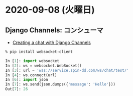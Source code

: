# 2020-09-08 (火曜日)

## Django Channels: コンシューマ


- [Creating a chat with Django Channels](https://gearheart.io/blog/creating-a-chat-with-django-channels/)

~~~bash
% pip install websocket-client
~~~

~~~py
In [1]: import websocket
In [2]: ws = websocket.WebSocket()
In [3]: url = 'wss://service.spin-dd.com/ws/chat/test/'
In [4]: ws.connect(url)
In [6]: import json
In [7]: ws.send(json.dumps({'message': 'Hello'}))
Out[7]: 26
~~~